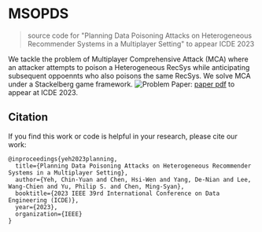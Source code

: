 # MSOPDS
> source code for "Planning Data Poisoning Attacks on Heterogeneous Recommender Systems in a Multiplayer Setting" to appear ICDE 2023


We tackle the problem of Multiplayer Comprehensive Attack (MCA) where an attacker attempts to poison a Heterogeneous RecSys while anticipating subsequent oppoennts who also poisons the same RecSys. We solve MCA under a Stackelberg game framework.
![Problem](docs/problem_setting.jpg)
Paper: [paper pdf](docs/ready.pdf) to appear at ICDE 2023.

## Citation
If you find this work or code is helpful in your research, please cite our work:
```
@inproceedings{yeh2023planning,
  title={Planning Data Poisoning Attacks on Heterogeneous Recommender Systems in a Multiplayer Setting},
  author={Yeh, Chin-Yuan and Chen, Hsi-Wen and Yang, De-Nian and Lee, Wang-Chien and Yu, Philip S. and Chen, Ming-Syan},
  booktitle={2023 IEEE 39rd International Conference on Data Engineering (ICDE)},
  year={2023},
  organization={IEEE}
}
```

